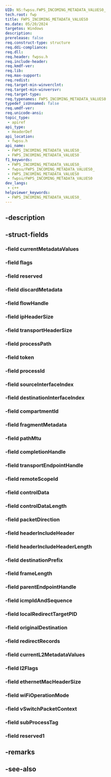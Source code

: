 ```yaml
---
UID: NS:fwpsu.FWPS_INCOMING_METADATA_VALUES0_
tech.root: fwp
title: FWPS_INCOMING_METADATA_VALUES0
ms.date: 05/20/2024
targetos: Windows
description: 
prerelease: false
req.construct-type: structure
req.ddi-compliance: 
req.dll: 
req.header: fwpsu.h
req.include-header: 
req.kmdf-ver: 
req.lib: 
req.max-support: 
req.redist: 
req.target-min-winverclnt: 
req.target-min-winversvr: 
req.target-type: 
req.typenames: FWPS_INCOMING_METADATA_VALUES0
typedef_isUnnamed: false
req.umdf-ver: 
req.unicode-ansi: 
topic_type:
 - apiref
api_type:
 - HeaderDef
api_location:
 - fwpsu.h
api_name:
 - FWPS_INCOMING_METADATA_VALUES0_
 - FWPS_INCOMING_METADATA_VALUES0
f1_keywords:
 - FWPS_INCOMING_METADATA_VALUES0_
 - fwpsu/FWPS_INCOMING_METADATA_VALUES0_
 - FWPS_INCOMING_METADATA_VALUES0
 - fwpsu/FWPS_INCOMING_METADATA_VALUES0
dev_langs:
 - c++
helpviewer_keywords:
 - FWPS_INCOMING_METADATA_VALUES0_
---
```


## -description

## -struct-fields

### -field currentMetadataValues

### -field flags

### -field reserved

### -field discardMetadata

### -field flowHandle

### -field ipHeaderSize

### -field transportHeaderSize

### -field processPath

### -field token

### -field processId

### -field sourceInterfaceIndex

### -field destinationInterfaceIndex

### -field compartmentId

### -field fragmentMetadata

### -field pathMtu

### -field completionHandle

### -field transportEndpointHandle

### -field remoteScopeId

### -field controlData

### -field controlDataLength

### -field packetDirection

### -field headerIncludeHeader

### -field headerIncludeHeaderLength

### -field destinationPrefix

### -field frameLength

### -field parentEndpointHandle

### -field icmpIdAndSequence

### -field localRedirectTargetPID

### -field originalDestination

### -field redirectRecords

### -field currentL2MetadataValues

### -field l2Flags

### -field ethernetMacHeaderSize

### -field wiFiOperationMode

### -field vSwitchPacketContext

### -field subProcessTag

### -field reserved1

## -remarks

## -see-also

